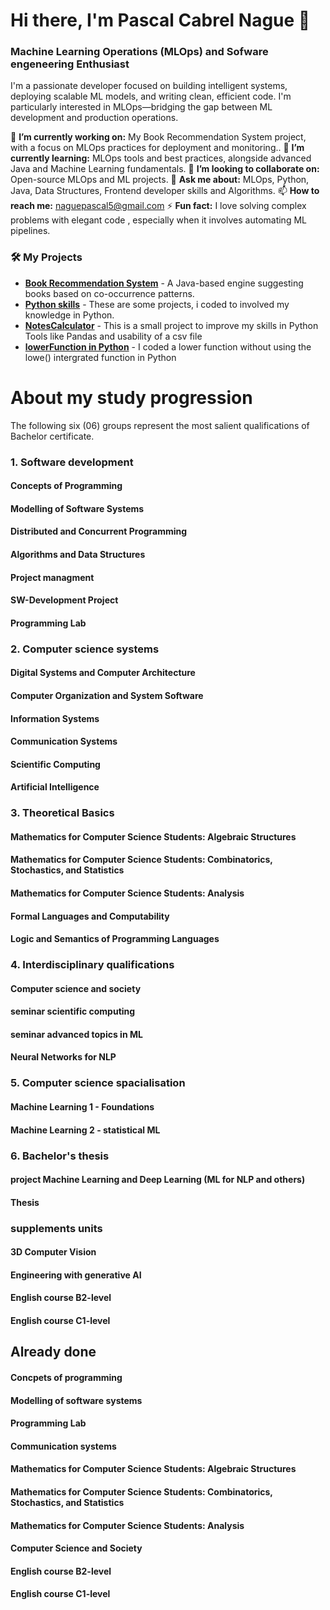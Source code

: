# Hi there, I'm Pascal Cabrel Nague 👋

### Machine Learning Operations (MLOps)  and Sofware engeneering Enthusiast 

I'm a passionate developer focused on building intelligent systems, deploying scalable ML models, and writing clean, efficient code. I'm particularly interested in MLOps—bridging the gap between ML development and production operations.

🔭 **I’m currently working on:** My Book Recommendation System project, with a focus on MLOps practices for deployment and monitoring..
🌱 **I’m currently learning:** MLOps tools and best practices, alongside advanced Java and Machine Learning fundamentals.
👯 **I’m looking to collaborate on:** Open-source MLOps and ML projects.
💬 **Ask me about:** MLOps, Python, Java, Data Structures, Frontend developer skills and Algorithms.
📫 **How to reach me:** [naguepascal5@gmail.com](mailto:naguepascal5@gmail.com)
⚡ **Fun fact:** I love solving complex problems with elegant code , especially when it involves automating ML pipelines.

### 🛠️ My Projects

- **[Book Recommendation System](https://github.com/NPCabrel/book-recommender)** - A Java-based engine suggesting books based on co-occurrence patterns.
- **[Python skills](https://github.com/NPCabrel/miniProjects)** - These are some projects, i coded to involved my knowledge in Python.
- **[NotesCalculator](https://github.com/NPCabrel/NotesCalculatorFlask.git)** - This is a small project to improve my skills in Python Tools like Pandas and usability of a csv file
- **[lowerFunction in Python](https://github.com/NPCabrel/PythonExoJustCode.git)** - I coded a lower function without using the lowe() intergrated function in Python

# About my study progression

The following six (06) groups represent the most salient qualifications of Bachelor certificate.
###  1. Software development 
#### Concepts of Programming
#### Modelling of Software Systems
#### Distributed and Concurrent Programming
#### Algorithms and Data Structures
#### Project managment
#### SW-Development Project
#### Programming Lab

###  2. Computer science systems
#### Digital Systems and Computer Architecture
#### Computer Organization and System Software
#### Information Systems
#### Communication Systems
#### Scientific Computing
#### Artificial Intelligence

###  3. Theoretical Basics
#### Mathematics for Computer Science Students: Algebraic Structures
#### Mathematics for Computer Science Students: Combinatorics, Stochastics, and Statistics
#### Mathematics for Computer Science Students: Analysis
#### Formal Languages and Computability
#### Logic and Semantics of Programming Languages

###  4. Interdisciplinary qualifications
#### Computer science and society
#### seminar scientific computing
#### seminar advanced topics in ML
#### Neural Networks for NLP

### 5. Computer science spacialisation
#### Machine Learning 1 - Foundations
#### Machine Learning 2 - statistical ML

###  6. Bachelor's thesis
#### project Machine Learning and Deep Learning (ML for NLP and others)
#### Thesis

### supplements units
#### 3D Computer Vision
#### Engineering with generative AI
#### English course B2-level
#### English course C1-level


## Already done
#### Concpets of programming
#### Modelling of software systems
#### Programming Lab
#### Communication systems
#### Mathematics for Computer Science Students: Algebraic Structures
#### Mathematics for Computer Science Students: Combinatorics, Stochastics, and Statistics
#### Mathematics for Computer Science Students: Analysis
#### Computer Science and Society
#### English course B2-level
#### English course C1-level


